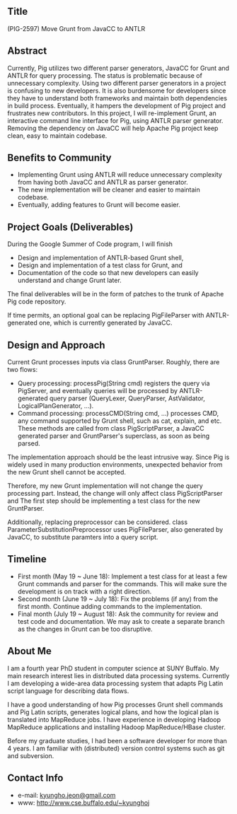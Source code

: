 Title
--
(PIG-2597) Move Grunt from JavaCC to ANTLR

Abstract
--
Currently, Pig utilizes two different parser generators, JavaCC for Grunt and
ANTLR for query processing. The status is problematic because of unnecessary
complexity. Using two different parser generators in a project is confusing to
new developers. It is also burdensome for developers since they have to 
understand both frameworks and maintain both dependencies in build process.
Eventually, it hampers the development of Pig project and frustrates new 
contributors. In this project, I will re-implement Grunt, an interactive
command line interface for Pig, using ANTLR parser generator. Removing the
dependency on JavaCC will help Apache Pig project keep clean, easy to maintain
codebase. 

Benefits to Community
--
 * Implementing Grunt using ANTLR will reduce unnecessary complexity from
   having both JavaCC and ANTLR as parser generator. 
 * The new implementation will be cleaner and easier to maintain codebase. 
 * Eventually, adding features to Grunt will become easier. 

Project Goals (Deliverables)
--
During the Google Summer of Code program, I will finish

 * Design and implementation of ANTLR-based Grunt shell, 
 * Design and implementation of a test class for Grunt, and
 * Documentation of the code so that new developers can easily understand and
   change Grunt later.

The final deliverables will be in the form of patches to the trunk of Apache
Pig code repository.

If time permits, an optional goal can be replacing PigFileParser with
ANTLR-generated one, which is currently generated by JavaCC.

Design and Approach
--
Current Grunt processes inputs via class GruntParser. Roughly, there are two
flows:
 
 * Query processing: processPig(String cmd) registers the query via PigServer,
   and eventually queries will be processed by ANTLR-generated query parser
   (QueryLexer, QueryParser, AstValidator, LogicalPlanGenerator, ...).
 * Command processing: processCMD(String cmd, ...) processes CMD, any command
   supported by Grunt shell, such as cat, explain, and etc. These methods are
   called from class PigScriptParser, a JavaCC generated parser and
   GruntParser's superclass, as soon as being parsed.

The implementation approach should be the least intrusive way. Since Pig is
widely used in many production environments, unexpected behavior from the new
Grunt shell cannot be accepted. 

Therefore, my new Grunt implementation will not change the query processing
part. Instead, the change will only affect class PigScriptParser and The first
step should be implementing a test class for the new GruntParser. 

Additionally, replacing preprocessor can be considered. class
ParameterSubstitutionPreprocessor uses PigFileParser, also generated by JavaCC,
to substitute paramters into a query script. 

Timeline
--
 * First month (May 19 ~ June 18): Implement a test class for at least a few
   Grunt commands and parser for the commands. This will make sure the
   development is on track with a right direction. 
 * Second month (June 19 ~ July 18): Fix the problems (if any) from the first
   month. Continue adding commands to the implementation. 
 * Final month (July 19 ~ August 18): Ask the community for review and test
   code and documentation. We may ask to create a separate branch as the
   changes in Grunt can be too disruptive. 

About Me
--
I am a fourth year PhD student in computer science at SUNY Buffalo. My main
research interest lies in distributed data processing systems. Currently I am
developing a wide-area data processing system that adapts Pig Latin script
language for describing data flows. 

I have a good understanding of how Pig processes Grunt shell commands and Pig
Latin scripts, generates logical plans, and how the logical plan is translated
into MapReduce jobs. I have experience in developing Hadoop MapReduce
applications and installing Hadoop MapReduce/HBase cluster. 

Before my graduate studies, I had been a software developer for more than 4
years. I am familiar with (distributed) version control systems such as git and
subversion. 

Contact Info
--
 * e-mail: kyungho.jeon@gmail.com
 * www: http://www.cse.buffalo.edu/~kyunghoj

